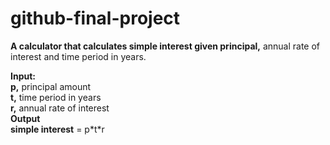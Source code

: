 # github-final-project

**A calculator that calculates simple interest given principal,** annual rate of interest and time period in years.<br />

**Input:**<br />
			**p,** principal amount<br />
   		**t,** time period in years<br />
   		**r,** annual rate of interest<br />
**Output<br />
   		simple interest** = p\*t\*r
